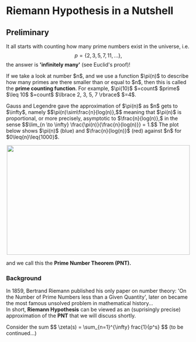 # Riemann Hypothesis in a Nutshell
## Preliminary
It all starts with counting how many prime numbers exist in the universe, i.e. $$p=\lbrace 2, 3, 5, 7, 11, ... \rbrace,$$
the answer is <strong>'infinitely many'</strong> (see Euclid's proof)!
<p/>
If we take a look at number $n$, and we use a function $\pi(n)$ to describe how many primes are there smaller than or equal to $n$, then this is called the <strong>prime counting function</strong>. For example, $\pi(10)$ $=count$ $prime$ $\leq 10$ $=count$ $\lbrace 2, 3, 5, 7 \rbrace$ $=4$.
<p/>
Gauss and Legendre gave the approximation of $\pi(n)$ as $n$ gets to $\infty$, namely 
$$\pi(n)\sim\frac{n}{log(n)},$$
meaning that $\pi(n)$ is proportional, or more precisely, asymptotic to $\frac{n}{log(n)},$
in the sense
$$\lim_{n \to \infty} \frac{\pi(n)}{\frac{n}{log(n)}} = 1.$$
The plot below shows $\pi(n)$ (blue) and $\frac{n}{log(n)}$ (red) against $n$ for $0\leq{n}\leq{1000}$.
<p align="center"><img src= "https://user-images.githubusercontent.com/66701331/183235741-25934d76-cb71-48b8-aca9-6998e33cfc69.png" width="500" height="300"> <p/>
and we call this the <strong>Prime Number Theorem (PNT).</strong>

### Background
In 1859, Bertrand Riemann published his only paper on number theory: 'On the Number of Prime Numbers less than a Given Quantity', later on became the most famous unsolved problem in mathematical history...
<br/>
In short, <strong>Riemann Hypothesis</strong> can be viewed as an (suprisingly precise) approximation of the <strong>PNT</strong> that we will discuss shortly.
<p/>
Consider the sum 
$$ \zeta(s) = \sum_{n=1}^{\infty} frac{1}{p^s} $$
(to be continued...)
